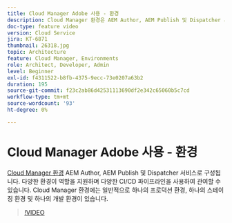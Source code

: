 ```yaml
---
title: Cloud Manager Adobe 사용 - 환경
description: Cloud Manager 환경은 AEM Author, AEM Publish 및 Dispatcher 서비스로 구성됩니다. 다양한 환경이 역할을 지원하며 다양한 CI/CD 파이프라인을 사용하여 관여할 수 있습니다. Cloud Manager 환경에는 일반적으로 하나의 프로덕션 환경, 하나의 스테이징 환경 및 하나의 개발 환경이 있습니다.
doc-type: feature video
version: Cloud Service
jira: KT-6871
thumbnail: 26318.jpg
topic: Architecture
feature: Cloud Manager, Environments
role: Architect, Developer, Admin
level: Beginner
exl-id: f4311522-b8fb-4375-9ecc-73e0207a63b2
duration: 195
source-git-commit: f23c2ab86d42531113690df2e342c65060b5c7cd
workflow-type: tm+mt
source-wordcount: '93'
ht-degree: 0%

---
```


# Cloud Manager Adobe 사용 - 환경

[Cloud Manager 환경](https://experienceleague.adobe.com/docs/experience-manager-cloud-manager/using/how-to-use/manage-your-environment.html) AEM Author, AEM Publish 및 Dispatcher 서비스로 구성됩니다. 다양한 환경이 역할을 지원하며 다양한 CI/CD 파이프라인을 사용하여 관여할 수 있습니다. Cloud Manager 환경에는 일반적으로 하나의 프로덕션 환경, 하나의 스테이징 환경 및 하나의 개발 환경이 있습니다.

>[!VIDEO](https://video.tv.adobe.com/v/26318?quality=12&learn=on)
